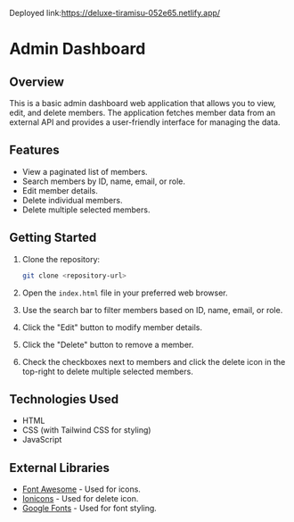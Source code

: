 Deployed link:https://deluxe-tiramisu-052e65.netlify.app/

# Admin Dashboard

## Overview

This is a basic admin dashboard web application that allows you to view, edit, and delete members. The application fetches member data from an external API and provides a user-friendly interface for managing the data.

## Features

- View a paginated list of members.
- Search members by ID, name, email, or role.
- Edit member details.
- Delete individual members.
- Delete multiple selected members.

## Getting Started

1. Clone the repository:

   ```bash
   git clone <repository-url>
   ```

2. Open the `index.html` file in your preferred web browser.

3. Use the search bar to filter members based on ID, name, email, or role.

4. Click the "Edit" button to modify member details.

5. Click the "Delete" button to remove a member.

6. Check the checkboxes next to members and click the delete icon in the top-right to delete multiple selected members.

## Technologies Used

- HTML
- CSS (with Tailwind CSS for styling)
- JavaScript

## External Libraries

- [Font Awesome](https://fontawesome.com/) - Used for icons.
- [Ionicons](https://ionicons.com/) - Used for delete icon.
- [Google Fonts](https://fonts.google.com/) - Used for font styling.



